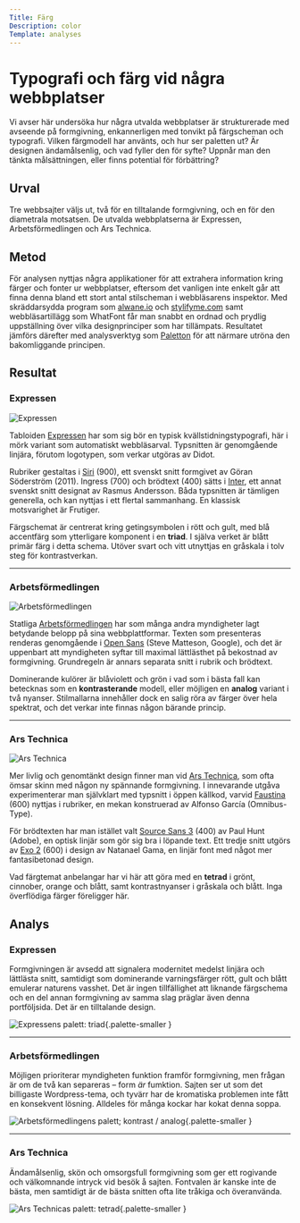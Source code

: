 ```yaml
---
Title: Färg
Description: color
Template: analyses
---
```


Typografi och färg vid några webbplatser
=======================

Vi avser här undersöka hur några utvalda webbplatser är strukturerade med avseende på formgivning, enkannerligen med tonvikt på färgscheman och typografi. Vilken färgmodell har använts, och hur ser paletten ut? Är designen ändamålsenlig, och vad fyller den för syfte? Uppnår man den tänkta målsättningen, eller finns potential för förbättring?

Urval
-----------------------

Tre webbsajter väljs ut, två för en tilltalande formgivning, och en för den diametrala motsatsen. De utvalda webbplatserna är Expressen, Arbetsförmedlingen och Ars Technica.

Metod
-----------------------

För analysen nyttjas några applikationer för att extrahera information kring färger och fonter ur webbplatser, eftersom det vanligen inte enkelt går att finna denna bland ett stort antal stilscheman i webbläsarens inspektor. Med skräddarsydda program som [alwane.io](https://alwane.io/) och [stylifyme.com](http://stylifyme.com/) samt webbläsartillägg som WhatFont får man snabbt en ordnad och prydlig uppställning över vilka designprinciper som har tillämpats. Resultatet jämförs därefter med analysverktyg som [Paletton](https://paletton.com/) för att närmare utröna den bakomliggande principen.

Resultat
-----------------------

### Expressen

![Expressen](%assets_url%/img/expressen.avif)

Tabloiden [Expressen](https://www.expressen.se/nyheter/varlden/brottslingarna-trump-kan-benada-antligen/) har som sig bör en typisk kvällstidningstypografi, här i mörk variant som automatiskt webbläsarval. Typsnitten är genomgående linjära, förutom logotypen, som verkar utgöras av Didot.

Rubriker gestaltas i [Siri](https://lettersfromsweden.se/font/siri/) (900), ett svenskt snitt formgivet av Göran Söderström (2011). Ingress (700) och brödtext (400) sätts i [Inter](https://rsms.me/inter/), ett annat svenskt snitt designat av Rasmus Andersson. Båda typsnitten är tämligen generella, och kan nyttjas i ett flertal sammanhang. En klassisk motsvarighet är Frutiger.

Färgschemat är centrerat kring getingsymbolen i rött och gult, med blå accentfärg som ytterligare komponent i en **triad**. I själva verket är blått primär färg i detta schema. Utöver svart och vitt utnyttjas en gråskala i tolv steg för kontrastverkan.

<div class="report-palette">
    <span class="expressen-blue-100"></span>
    <span class="expressen-blue-200"></span>
    <span class="expressen-blue-300"></span>
    <span class="expressen-blue-400"></span>
    <span class="expressen-blue-500"></span>
    <span class="expressen-blue-600"></span>
    <span class="expressen-blue-700 primary"></span>
    <span class="expressen-blue-800"></span>
    <span class="expressen-blue-900"></span>
</div>

<div class="report-palette">
    <span class="expressen-red-100"></span>
    <span class="expressen-red-200 primary"></span>
    <span class="expressen-red-300"></span>
    <span class="expressen-red-400"></span>
</div>

<div class="report-palette">
    <span class="expressen-scarlet-red-100"></span>
    <span class="expressen-scarlet-red-200"></span>
    <span class="expressen-scarlet-red-300"></span>
    <span class="expressen-scarlet-red-400"></span>
</div>

<div class="report-palette">
    <span class="expressen-yellow-100 primary"></span>
    <span class="expressen-yellow-200"></span>
</div>

<div class="report-palette">
    <span class="expressen-gray-100"></span>
    <span class="expressen-gray-200"></span>
    <span class="expressen-gray-300"></span>
    <span class="expressen-gray-400"></span>
    <span class="expressen-gray-500"></span>
    <span class="expressen-gray-600"></span>
    <span class="expressen-gray-700"></span>
    <span class="expressen-gray-800"></span>
    <span class="expressen-gray-900"></span>
    <span class="expressen-gray-1000"></span>
    <span class="expressen-gray-1100"></span>
    <span class="expressen-gray-1200"></span>
    <span class="expressen-gray-1300"></span>
    <span class="expressen-gray-1400"></span>
</div>

--- 

### Arbetsförmedlingen

![Arbetsförmedlingen](%assets_url%/img/af.avif)

Statliga [Arbetsförmedlingen](https://arbetsformedlingen.se/) har som många andra myndigheter lagt betydande belopp på sina webbplattformar. Texten som presenteras renderas genomgående i [Open Sans](https://en.wikipedia.org/wiki/Open_Sans) (Steve Matteson, Google), och det är uppenbart att myndigheten syftar till maximal lättlästhet på bekostnad av formgivning. Grundregeln är annars separata snitt i rubrik och brödtext.

Dominerande kulörer är blåviolett och grön i vad som i bästa fall kan betecknas som en **kontrasterande** modell, eller möjligen en **analog** variant i två nyanser. Stilmallarna innehåller dock en salig röra av färger över hela spektrat, och det verkar inte finnas någon bärande princip.

<div class="report-palette">
    <span class="af-violet-100"></span>
    <span class="af-violet-200 primary"></span>
    <span class="af-green-100 primary"></span>
</div>

<div class="report-palette">
    <span class="af-blue-violet-100"></span>
    <span class="af-blue-violet-200"></span>
    <span class="af-blue-violet-300"></span>
    <span class="af-blue-violet-400"></span>
</div>

<div class="report-palette">
    <span class="af-gray-100"></span>
    <span class="af-gray-200"></span>
    <span class="af-gray-300"></span>
    <span class="af-gray-400"></span>
    <span class="af-gray-500"></span>
    <span class="af-gray-600"></span>
    <span class="af-gray-700"></span>
    <span class="af-gray-800"></span>
    <span class="af-gray-900"></span>
    <span class="af-gray-1000"></span>
    <span class="af-gray-1100"></span>
    <span class="af-gray-1200"></span>
    <span class="af-gray-1300"></span>
    <span class="af-gray-1400"></span>
    <span class="af-gray-1500"></span>
    <span class="af-gray-1600"></span>
    <span class="af-gray-1700"></span>
    <span class="af-gray-1800"></span>
    <span class="af-gray-1900"></span>
    <span class="af-gray-2000"></span>
    <span class="af-gray-2100"></span>
    <span class="af-gray-2200"></span>
    <span class="af-gray-2300"></span>
    <span class="af-gray-2400"></span>
    <span class="af-gray-2500"></span>
    <span class="af-gray-2600"></span>
    <span class="af-gray-2700"></span>
    <span class="af-gray-2800"></span>
    <span class="af-gray-2900"></span>
    <span class="af-gray-3000"></span>
    <span class="af-gray-3100"></span>
    <span class="af-gray-3200"></span>
    <span class="af-gray-3300"></span>
    <span class="af-gray-3400"></span>
    <span class="af-gray-3500"></span>
    <span class="af-gray-3600"></span>
    <span class="af-gray-3700"></span>
    <span class="af-gray-3800"></span>
    <span class="af-gray-3900"></span>
    <span class="af-gray-4000"></span>
    <span class="af-gray-4100"></span>
    <span class="af-gray-4200"></span>
    <span class="af-gray-4300"></span>
    <span class="af-gray-4400"></span>
    <span class="af-gray-4500"></span>
    <span class="af-gray-4600"></span>
    <span class="af-gray-4700"></span>
    <span class="af-gray-4800"></span>
    <span class="af-gray-4900"></span>
</div>

<div class="report-palette">
    <span class="af-blue-100"></span>
    <span class="af-blue-200"></span>
    <span class="af-blue-300"></span>
    <span class="af-blue-400"></span>
    <span class="af-blue-500"></span>
    <span class="af-blue-600"></span>
    <span class="af-blue-700"></span>
    <span class="af-blue-800"></span>
    <span class="af-blue-900"></span>
    <span class="af-blue-1000"></span>
    <span class="af-blue-1100"></span>
</div>

<div class="report-palette">
    <span class="af-red-100"></span>
    <span class="af-red-200"></span>
    <span class="af-red-300"></span>
    <span class="af-red-400"></span>
    <span class="af-red-500"></span>
</div>

<div class="report-palette">
    <span class="af-teal-100"></span>
    <span class="af-teal-200"></span>
    <span class="af-teal-300"></span>
    <span class="af-teal-400"></span>
    <span class="af-teal-500"></span>
</div>

<div class="report-palette">
    <span class="af-khaki-100"></span>
    <span class="af-khaki-200"></span>
    <span class="af-khaki-300"></span>
    <span class="af-khaki-400"></span>
    <span class="af-khaki-500"></span>
</div>

<div class="report-palette">
    <span class="af-cyan-100"></span>
    <span class="af-cyan-200"></span>
    <span class="af-cyan-300"></span>
</div>

<div class="report-palette">
    <span class="af-olive-100"></span>
    <span class="af-olive-200"></span>
</div>

<div class="report-palette">
    <span class="af-scarlet-100"></span>
</div>

---

### Ars Technica

![Ars Technica](%assets_url%/img/ars.avif)

Mer livlig och genomtänkt design finner man vid [Ars Technica](https://arstechnica.com/space/2024/11/space-policy-is-about-to-get-pretty-wild-yall/), som ofta ömsar skinn med någon ny spännande formgivning. I innevarande utgåva experimenterar man självklart med typsnitt i öppen källkod, varvid [Faustina](https://github.com/Omnibus-Type/Faustina) (600) nyttjas i rubriker, en mekan konstruerad av Alfonso García (Omnibus-Type).

För brödtexten har man istället valt [Source Sans 3](https://fonts.google.com/specimen/Source+Sans+3) (400) av Paul Hunt (Adobe), en optisk linjär som gör sig bra i löpande text. Ett tredje snitt utgörs av [Exo 2](https://fonts.google.com/specimen/Exo+2) (600) i design av Natanael Gama, en linjär font med något mer fantasibetonad design.

Vad färgtemat anbelangar har vi här att göra med en **tetrad** i grönt, cinnober, orange och blått, samt kontrastnyanser i gråskala och blått. Inga överflödiga färger föreligger här.

<div class="report-palette">
    <span class="ars-green-100"></span>
    <span class="ars-vermilion-100"></span>
    <span class="ars-blue-100"></span>
    <span class="ars-orange-100"></span>
</div>

<div class="report-palette">
    <span class="ars-gray-100"></span>
    <span class="ars-gray-200"></span>
    <span class="ars-gray-300"></span>
    <span class="ars-gray-400"></span>
    <span class="ars-gray-500"></span>
    <span class="ars-gray-600"></span>
    <span class="ars-gray-700"></span>
    <span class="ars-gray-800"></span>
    <span class="ars-gray-900"></span>
    <span class="ars-gray-1000"></span>
</div>

<div class="report-palette">
    <span class="ars-blue-violet-100"></span>
    <span class="ars-blue-violet-200"></span>
    <span class="ars-blue-violet-300"></span>
    <span class="ars-blue-violet-400"></span>
</div>

Analys
-----------------------

### Expressen

Formgivningen är avsedd att signalera modernitet medelst linjära och lättlästa snitt, samtidigt som dominerande varningsfärger rött, gult och blått emulerar naturens vasshet. Det är ingen tillfällighet att liknande färgschema och en del annan formgivning av samma slag präglar även denna portföljsida. Det är en tilltalande design.

![Expressens palett: triad](%assets_url%/img/expressen-palett.avif){.palette-smaller }

--- 

### Arbetsförmedlingen

Möjligen prioriterar myndigheten funktion framför formgivning, men frågan är om de två kan separeras – form *är* fumktion. Sajten ser ut som det billigaste Wordpress-tema, och tyvärr har de kromatiska problemen inte fått en konsekvent lösning. Alldeles för många kockar har kokat denna soppa.

![Arbetsförmedlingens palett; kontrast / analog](%assets_url%/img/af-palett.avif){.palette-smaller }

---

### Ars Technica

Ändamålsenlig, skön och omsorgsfull formgivning som ger ett rogivande och välkomnande intryck vid besök å sajten. Fontvalen är kanske inte de bästa, men samtidigt är de bästa snitten ofta lite tråkiga och överanvända.

![Ars Technicas palett: tetrad](%assets_url%/img/ars-palett.avif){.palette-smaller }
